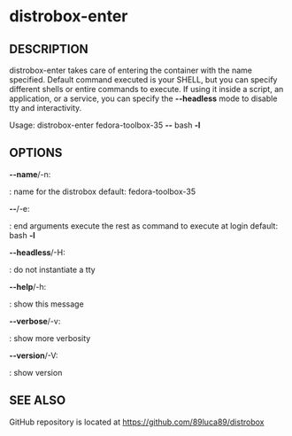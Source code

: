 # distrobox-enter

## DESCRIPTION

distrobox-enter takes care of entering the container with the name
specified. Default command executed is your SHELL, but you can specify
different shells or entire commands to execute. If using it inside a
script, an application, or a service, you can specify the
**\--headless** mode to disable tty and interactivity.

Usage: distrobox-enter fedora-toolbox-35 **\--** bash **-l**

## OPTIONS

**\--name**/-n:

:   name for the distrobox default: fedora-toolbox-35

**\--**/-e:

:   end arguments execute the rest as command to execute at login
    default: bash **-l**

**\--headless**/-H:

:   do not instantiate a tty

**\--help**/-h:

:   show this message

**\--verbose**/-v:

:   show more verbosity

**\--version**/-V:

:   show version

## SEE ALSO

GitHub repository is located at https://github.com/89luca89/distrobox
